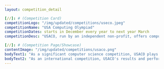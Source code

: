 ```yaml
---
layout: competition_detail

[//]: # (Competition Card)
competitionLogo: "/img/updated/competitions/useco.jpeg"
competitionName: "USA Computing Olympiad"
competitionDates: starts in December every year to next year March 
competitionDesc: "USACO, run by an independent non-profit, offers computer science education and competitions for middle school students globally."

[//]: # (Competition Page/Showcase)
contentImage: "/img/updated/competitions/usaco.png"
bodyText1: "As a significant computer science competition, USACO plays a key role in selecting and training the team representing the United States in the International Olympiad in Informatics (IOI). Through these activities, USACO aims to enhance students' programming skills, algorithmic thinking, and ability to solve complex problems."
bodyText2: "As an international competition, USACO's results and performance are recognized globally, having a very positive impact on the college applications and future career development of participating students."
---
```

